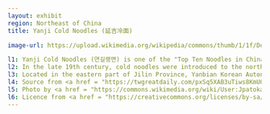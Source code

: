 ```yaml
---
layout: exhibit
region: Northeast of China
title: Yanji Cold Noodles (延吉冷面)

image-url: https://upload.wikimedia.org/wikipedia/commons/thumb/1/1f/Dongbei_lengmian_cold_noodles.jpg/640px-Dongbei_lengmian_cold_noodles.jpg

l1: Yanji Cold Noodles (연길랭면) is one of the "Top Ten Noodles in China" and is a traditional Chinese Korean food.
l2: In the late 19th century, cold noodles were introduced to the north-east of China by the Korean people, and gradually a distinctive Yanji cold noodles was formed. 
l3: Located in the eastern part of Jilin Province, Yanbian Korean Autonomous Prefecture shares a border with North Korea, where the Korean people make up 42.3% of the total Korean population in China, so the food habits of Yanji are mostly similar to those of North Korea, but also incorporate the tastes of the Han Chinese. 
l4: Source from <a href = "https://twgreatdaily.com/pxSq5XAB3uTiws8KmUQo.html">Toutiao</a>
l5: Photo by <a href = "https://commons.wikimedia.org/wiki/User:Jpatokal">Jpatokal</a> at Wikipedia
l6: Licence from <a href = "https://creativecommons.org/licenses/by-sa/4.0/">CC BY-SA 4.0</a>
---
```

